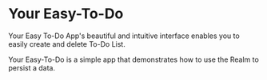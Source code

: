 # Your Easy-To-Do
Your Easy To-Do App's beautiful and intuitive interface enables you to easily create and delete To-Do List.


Your Easy-To-Do is a simple app that demonstrates how to use the Realm to persist a data.
